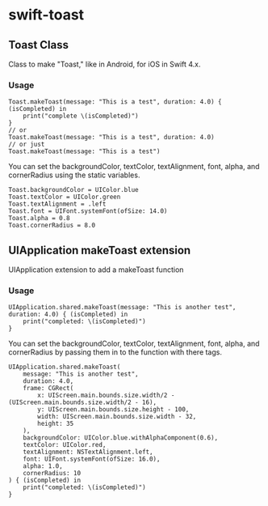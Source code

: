# swift-toast

## Toast Class 

Class to make "Toast," like in Android, for iOS in Swift 4.x.

### Usage

```
Toast.makeToast(message: "This is a test", duration: 4.0) { (isCompleted) in
    print("complete \(isCompleted)")
}
// or
Toast.makeToast(message: "This is a test", duration: 4.0)
// or just
Toast.makeToast(message: "This is a test")
```

You can set the backgroundColor, textColor, textAlignment, font, alpha, and cornerRadius using the static variables.

```
Toast.backgroundColor = UIColor.blue
Toast.textColor = UIColor.green
Toast.textAlignment = .left
Toast.font = UIFont.systemFont(ofSize: 14.0)
Toast.alpha = 0.8
Toast.cornerRadius = 8.0
```

## UIApplication makeToast extension

UIApplication extension to add a makeToast function

### Usage

```
UIApplication.shared.makeToast(message: "This is another test", duration: 4.0) { (isCompleted) in
    print("completed: \(isCompleted)")
}
```

You can set the backgroundColor, textColor, textAlignment, font, alpha, and cornerRadius by passing them in to the function with there tags.

```
UIApplication.shared.makeToast(
    message: "This is another test",
    duration: 4.0,
    frame: CGRect(
        x: UIScreen.main.bounds.size.width/2 - (UIScreen.main.bounds.size.width/2 - 16),
        y: UIScreen.main.bounds.size.height - 100,
        width: UIScreen.main.bounds.size.width - 32,
        height: 35
    ),
    backgroundColor: UIColor.blue.withAlphaComponent(0.6),
    textColor: UIColor.red,
    textAlignment: NSTextAlignment.left,
    font: UIFont.systemFont(ofSize: 16.0),
    alpha: 1.0,
    cornerRadius: 10
) { (isCompleted) in
    print("completed: \(isCompleted)")
}
```
